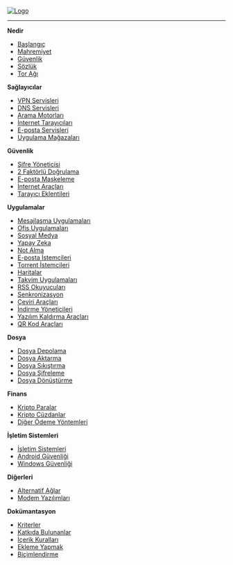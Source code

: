 [![Logo](images/logo.svg)](https://guvendekal.org/#/)

---

**Nedir**

- [<i class="fa-solid fa-house"></i> Başlangıç](README.md)
- [<i class="fas fa-eye-slash"></i> Mahremiyet](mahremiyet.md)
- [<i class="fa-solid fa-shield"></i> Güvenlik](guvenlik.md)
- [<i class="fa-solid fa-book"></i> Sözlük](sozluk.md)
- [<i class="fa-solid fa-diagram-project"></i> Tor Ağı](tor-agi.md)

**Sağlayıcılar**

- [<i class="fas fa-server"></i> VPN Servisleri](vpn.md)
- [<i class="fa-solid fa-network-wired"></i> DNS Servisleri](dns.md)
- [<i class="fas fa-search"></i> Arama Motorları](arama-motorlari.md)
- [<i class="fa-solid fa-globe"></i> İnternet Tarayıcıları](internet-tarayicilari.md)
- [<i class="fas fa-envelope"></i> E-posta Servisleri](posta-servisleri.md)
- [<i class="fa-solid fa-shop"></i> Uygulama Mağazaları](uygulama-magazalari.md)

**Güvenlik**

- [<i class="fas fa-key"></i> Şifre Yöneticisi](sifre-yoneticileri.md)
- [<i class="fa-solid fa-lock"></i> 2 Faktörlü Doğrulama](2-faktorlu-dogrulama.md)
- [<i class="fa-solid fa-reply-all"></i> E-posta Maskeleme](posta-maskeleme.md)
- [<i class="fa-solid fa-wrench"></i> İnternet Araçları](internet-araclari.md)
- [<i class="fa-solid fa-plus"></i> Tarayıcı Eklentileri](tarayici-eklentileri.md)

**Uygulamalar**

* [<i class="fa-solid fa-paper-plane"></i> Mesajlaşma Uygulamaları](mesajlasma-uygulamalari.md)
* [<i class="fa-solid fa-print"></i> Ofis Uygulamaları](ofis-uygulamalari.md)
* [<i class="fas fa-users"></i> Sosyal Medya](sosyal-medya.md)
* [<i class="fa-solid fa-brain"></i> Yapay Zeka](yapay-zeka.md)
* [<i class="fa-solid fa-clipboard"></i> Not Alma](not-alma.md)
* [<i class="fa-solid fa-inbox"></i> E-posta İstemcileri](posta-istemcileri.md)
* [<i class="fas fa-download"></i> Torrent İstemcileri](torrent-istemcileri.md)
* [<i class="fa-solid fa-location-dot"></i> Haritalar](haritalar.md)
* [<i class="fas fa-calendar-alt"></i> Takvim Uygulamaları](takvim-uygulamalari.md)
* [<i class="fas fa-rss"></i> RSS Okuyucuları](rss-istemcileri.md)
* [<i class="fa-solid fa-rotate"></i> Senkronizasyon](senkronizasyon.md)
* [<i class="fa-solid fa-language"></i> Çeviri Araçları](ceviri-araclari.md)
* [<i class="fa-solid fa-download"></i> İndirme Yöneticileri](indirme-yoneticileri.md)
* [<i class="fa-solid fa-trash-can"></i> Yazılım Kaldırma Araçları](yazilim-kaldirma-araclari.md)
* [<i class="fa-solid fa-link"></i> QR Kod Araçları](qr-kod-araclari.md)

**Dosya**

- [<i class="fa-solid fa-file"></i> Dosya Depolama](dosya-depolama.md)
- [<i class="fas fa-file-upload"></i> Dosya Aktarma](dosya-aktarma.md)
- [<i class="fas fa-file-archive"></i> Dosya Sıkıştırma](dosya-sikistirma.md)
- [<i class="fa-solid fa-file-signature"></i> Dosya Şifreleme](dosya-sifreleme.md)
- [<i class="fa-solid fa-file-export"></i> Dosya Dönüştürme](dosya-donusturme.md)

**Finans**

- [<i class="fa-brands fa-bitcoin"></i> Kripto Paralar](kripto-paralar.md)
- [<i class="fas fa-wallet"></i> Kripto Cüzdanlar](kripto-cuzdanlari.md)
- [<i class="fa-solid fa-coins"></i> Diğer Ödeme Yöntemleri](diger-odeme-yontemleri.md)


**İşletim Sistemleri**

- [<i class="fa-brands fa-linux"></i> İşletim Sistemleri](isletim-sistemleri.md)
- [<i class="fa-brands fa-android"></i> Android Güvenliği](android-guvenligi.md)
- [<i class="fa-brands fa-windows"></i> Windows Güvenliği](windows-guvenligi.md)

**Diğerleri**

- [<i class="fa-solid fa-circle-nodes"></i> Alternatif Ağlar](alternatif-aglar.md)
- [<i class="fa-solid fa-wifi"></i> Modem Yazılımları](modem-yazilimlari.md)

**Dokümantasyon**

- [<i class="fa-solid fa-check"></i> Kriterler](kriterler.md)
- [<i class="fas fa-user"></i> Katkıda Bulunanlar](katkida-bulunanlar.md)
- [<i class="fas fa-file-alt"></i> İçerik Kuralları](icerik-kurallari.md)
- [<i class="fas fa-pencil-alt"></i> Ekleme Yapmak](ekleme.md)
- [<i class="fas fa-text-width"></i> Biçimlendirme](bicimlendirme.md)